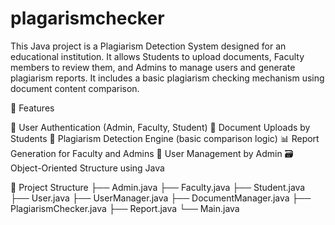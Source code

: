 # plagarismchecker
This Java project is a Plagiarism Detection System designed for an educational institution. It allows Students to upload documents, Faculty members to review them, and Admins to manage users and generate plagiarism reports. It includes a basic plagiarism checking mechanism using document content comparison.

🚀 Features

🔐 User Authentication (Admin, Faculty, Student)
📄 Document Uploads by Students
🧪 Plagiarism Detection Engine (basic comparison logic)
📊 Report Generation for Faculty and Admins
👤 User Management by Admin
🗃 Object-Oriented Structure using Java

🧱 Project Structure
├── Admin.java
├── Faculty.java
├── Student.java
├── User.java
├── UserManager.java
├── DocumentManager.java
├── PlagiarismChecker.java
├── Report.java
└── Main.java
